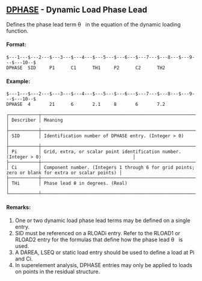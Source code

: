 ## [DPHASE](https://help.hexagonmi.com/bundle/MSC_Nastran_2022.4/page/Nastran_Combined_Book/qrg/bulkde/TOC.DPHASE.xhtml) - Dynamic Load Phase Lead

Defines the phase lead term  θ   in the equation of the dynamic loading function.

#### Format:

```nastran
$---1---$---2---$---3---$---4---$---5---$---6---$---7---$---8---$---9---$---10--$
DPHASE  SID     P1      C1      TH1     P2      C2      TH2                     
```

#### Example:

```nastran
$---1---$---2---$---3---$---4---$---5---$---6---$---7---$---8---$---9---$---10--$
DPHASE  4       21      6       2.1     8       6       7.2                     
```

```text
┌───────────┬────────────────────────────────────────────────────────────────────────────────────────────────────┐
│ Describer │ Meaning                                                                                            │
├───────────┼────────────────────────────────────────────────────────────────────────────────────────────────────┤
│ SID       │ Identification number of DPHASE entry. (Integer > 0)                                               │
├───────────┼────────────────────────────────────────────────────────────────────────────────────────────────────┤
│ Pi        │ Grid, extra, or scalar point identification number. (Integer > 0)                                  │
├───────────┼────────────────────────────────────────────────────────────────────────────────────────────────────┤
│ Ci        │ Component number. (Integers 1 through 6 for grid points; zero or blank for extra or scalar points) │
├───────────┼────────────────────────────────────────────────────────────────────────────────────────────────────┤
│ THi       │ Phase lead θ in degrees. (Real)                                                                    │
└───────────┴────────────────────────────────────────────────────────────────────────────────────────────────────┘
```

#### Remarks:

1. One or two dynamic load phase lead terms may be defined on a single entry.
2. SID must be referenced on a RLOADi entry. Refer to the RLOAD1 or RLOAD2 entry for the formulas that define how the phase lead  θ   is used.
3. A DAREA, LSEQ or static load entry should be used to define a load at Pi and Ci.
4. In superelement analysis, DPHASE entries may only be applied to loads on points in the residual structure.
